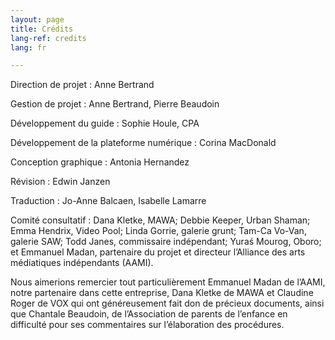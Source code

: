 ```yaml
---
layout: page
title: Crédits
lang-ref: credits
lang: fr

---
```

Direction de projet : Anne Bertrand

Gestion de projet : Anne Bertrand, Pierre Beaudoin

Développement du guide : Sophie Houle, CPA

Développement de la plateforme numérique : Corina MacDonald

Conception graphique : Antonia Hernandez

Révision : Edwin Janzen

Traduction : Jo-Anne Balcaen, Isabelle Lamarre

Comité consultatif : Dana Kletke, MAWA; Debbie Keeper, Urban Shaman; Emma Hendrix, Video Pool; Linda Gorrie, galerie grunt; Tam-Ca Vo-Van, galerie SAW; Todd Janes, commissaire indépendant; Yuraś Mourog, Oboro; et Emmanuel Madan, partenaire du projet et directeur l’Alliance des arts médiatiques indépendants (AAMI).

Nous aimerions remercier tout particulièrement Emmanuel Madan de l’AAMI, notre partenaire dans cette entreprise, Dana Kletke de MAWA et Claudine Roger de VOX qui ont généreusement fait don de précieux documents, ainsi que Chantale Beaudoin, de l’Association de parents de l’enfance en difficulté pour ses commentaires sur l’élaboration des procédures.